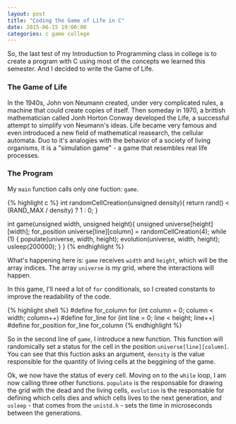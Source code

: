 ```yaml
---
layout: post
title: "Coding the Game of Life in C"
date: 2015-06-15 19:00:00
categories: c game college
---
```


So, the last test of my Introduction to Programming class in college is to create a program with C using most of the concepts we learned this semester. And I decided to write the Game of Life.

### The Game of Life

In the 1940s, John von Neumann created, under very complicated rules, a machine that could create copies of itself. Then someday in 1970, a brittish mathematician called Jonh Horton Conway developed the Life, a successful attempt to simplify von Neumann's ideas. Life became very famous and even introduced a new field of mathematical reasearch, the cellular automata. Duo to it's analogies with the behavior of a society of living organisms, it is a "simulation game" - a game that resembles real life processes.

### The Program

My `main` function calls only one fuction: `game`.

{% highlight c %}
int randomCellCreation(unsigned density){
  return rand() < (RAND_MAX / density) ? 1 : 0;
}

int game(unsigned width, unsigned height){
  unsigned universe[height][width];
  for_position universe[line][column] = randomCellCreation(4);
  while (1) {
    populate(universe, width, height);
    evolution(universe, width, height);
    usleep(200000);
  }
}
{% endhighlight %}

What's happening here is: `game` receives `width` and  `height`, which will be the array indices. The array `universe` is my grid, where the interactions will happen.

In this game, I'll need a lot of `for` conditionals, so I created constants to improve the readability of the code.

{% highlight shell %}
#define for_column for (int column = 0; column < width; column++)
#define for_line for (int line = 0; line < height; line++)
#define for_position for_line for_column
{% endhighlight %}

So in the second line of `game`, I introduce a new function. This function will randomically set a status for the cell in the position `universe[line][column]`. You can see that this fuction asks an argument, `density` is the value responsible for the quantity of living cells at the beggining of the game.

Ok, we now have the status of every cell. Moving on to the `while` loop, I am now calling three other functions. `populate` is the responsable for drawing the grid with the dead and the living cells, `evolution` is the responsable for defining which cells dies and which cells lives to the next generation, and `usleep` - that comes from the `unistd.h` - sets the time in microseconds between the generations.
